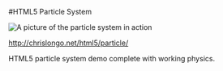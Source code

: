 #HTML5 Particle System

![A picture of the particle system in action](http://i.imgur.com/XDfQp.png)

http://chrislongo.net/html5/particle/

HTML5 particle system demo complete with working physics.